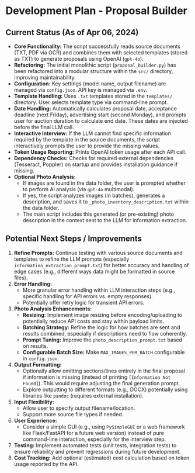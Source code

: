# Development Plan - Proposal Builder

## Current Status (As of Apr 06, 2024)

- **Core Functionality:** The script successfully reads source documents (TXT, PDF via OCR) and combines them with selected templates (stored as TXT) to generate proposals using OpenAI (`gpt-4o`).
- **Refactoring:** The initial monolithic script (`proposal_builder.py`) has been refactored into a modular structure within the `src/` directory, improving maintainability.
- **Configuration:** Key settings (model name, output filename) are managed via `config.json`. API key is managed via `.env`.
- **Template Handling:** Uses `.txt` templates stored in the `templates/` directory. User selects template type via command-line prompt.
- **Date Handling:** Automatically calculates proposal date, acceptance deadline (next Friday), advertising start (second Monday), and prompts user for auction duration to calculate end date. These dates are injected before the final LLM call.
- **Interactive Interview:** If the LLM cannot find specific information required by the template in the source documents, the script interactively prompts the user to provide the missing values.
- **Token Usage Reporting:** Prints OpenAI token usage after each API call.
- **Dependency Checks:** Checks for required external dependencies (Tesseract, Poppler) on startup and provides installation guidance if missing.
- **Optional Photo Analysis:**
    - If images are found in the data folder, the user is prompted whether to perform AI analysis (via `gpt-4o` multimodal).
    - If yes, the script analyzes images (in batches), generates a description, and saves it to `_photo_inventory_description.txt` within the data folder.
    - The main script includes this generated (or pre-existing) photo description in the context sent to the LLM for information extraction.

## Potential Next Steps / Improvements

1.  **Refine Prompts:** Continue testing with various source documents and templates to refine the LLM prompts (especially `information_extraction_prompt.txt`) for better accuracy and handling of edge cases (e.g., different ways data might be formatted in source files).
2.  **Error Handling:**
    *   More granular error handling within LLM interaction steps (e.g., specific handling for API errors vs. empty responses).
    *   Potentially offer retry logic for transient API errors.
3.  **Photo Analysis Enhancements:**
    *   **Resizing:** Implement image resizing before encoding/uploading to potentially reduce API costs and stay within payload limits.
    *   **Batching Strategy:** Refine the logic for how batches are sent and results combined, especially if descriptions need to flow coherently.
    *   **Prompt Tuning:** Improve the `photo_description_prompt.txt` based on results.
    *   **Configurable Batch Size:** Make `MAX_IMAGES_PER_BATCH` configurable in `config.json`.
4.  **Output Formatting:**
    *   Optionally allow omitting sections/lines entirely in the final proposal if information is missing (instead of printing `[Information Not Found]`). This would require adjusting the final generation prompt.
    *   Explore outputting to different formats (e.g., DOCX) potentially using libraries like `pandoc` (requires external installation).
5.  **Input Flexibility:**
    *   Allow user to specify output filename/location.
    *   Support more source file types if needed.
6.  **User Experience:**
    *   Consider a simple GUI (e.g., using `PySimpleGUI` or a web framework like Flask/FastAPI for a future web version) instead of pure command-line interaction, especially for the interview step.
7.  **Testing:** Implement automated tests (unit tests, integration tests) to ensure reliability and prevent regressions during future development.
8.  **Cost Tracking:** Add optional (estimated) cost calculation based on token usage reported by the API. 